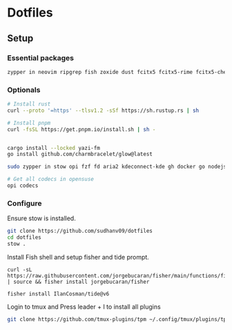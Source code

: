 # Dotfiles

## Setup

### Essential packages

``` bash
zypper in neovim ripgrep fish zoxide dust fcitx5 fcitx5-rime fcitx5-chewing lazygit tmux calibre rofi awesome mpv eza kitty

```

### Optionals

``` bash
# Install rust
curl --proto '=https' --tlsv1.2 -sSf https://sh.rustup.rs | sh

# Install pnpm
curl -fsSL https://get.pnpm.io/install.sh | sh -


cargo install --locked yazi-fm
go install github.com/charmbracelet/glow@latest

sudo zypper in stow opi fzf fd aria2 kdeconnect-kde gh docker go nodejs

# Get all codecs in opensuse
opi codecs

```

### Configure

Ensure stow is installed.

``` bash
git clone https://github.com/sudhanv09/dotfiles
cd dotfiles
stow .

```

Install Fish shell and setup fisher and tide prompt.

```
curl -sL https://raw.githubusercontent.com/jorgebucaran/fisher/main/functions/fisher.fish | source && fisher install jorgebucaran/fisher

fisher install IlanCosman/tide@v6
```

Login to tmux and Press leader + I to install all plugins
``` bash
git clone https://github.com/tmux-plugins/tpm ~/.config/tmux/plugins/tpm
```

